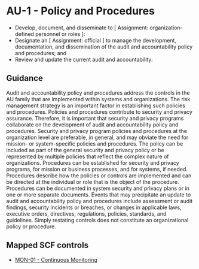 # AU-1 - Policy and Procedures
- Develop, document, and disseminate to \[ Assignment: organization-defined personnel or roles \]:
- Designate an \[ Assignment: official \] to manage the development, documentation, and dissemination of the audit and accountability policy and procedures; and
- Review and update the current audit and accountability:
## Guidance
Audit and accountability policy and procedures address the controls in the AU family that are implemented within systems and organizations. The risk management strategy is an important factor in establishing such policies and procedures. Policies and procedures contribute to security and privacy assurance. Therefore, it is important that security and privacy programs collaborate on the development of audit and accountability policy and procedures. Security and privacy program policies and procedures at the organization level are preferable, in general, and may obviate the need for mission- or system-specific policies and procedures. The policy can be included as part of the general security and privacy policy or be represented by multiple policies that reflect the complex nature of organizations. Procedures can be established for security and privacy programs, for mission or business processes, and for systems, if needed. Procedures describe how the policies or controls are implemented and can be directed at the individual or role that is the object of the procedure. Procedures can be documented in system security and privacy plans or in one or more separate documents. Events that may precipitate an update to audit and accountability policy and procedures include assessment or audit findings, security incidents or breaches, or changes in applicable laws, executive orders, directives, regulations, policies, standards, and guidelines. Simply restating controls does not constitute an organizational policy or procedure.
## Mapped SCF controls
- [MON-01 - Continuous Monitoring](../scf/mon-01-continuousmonitoring.md)